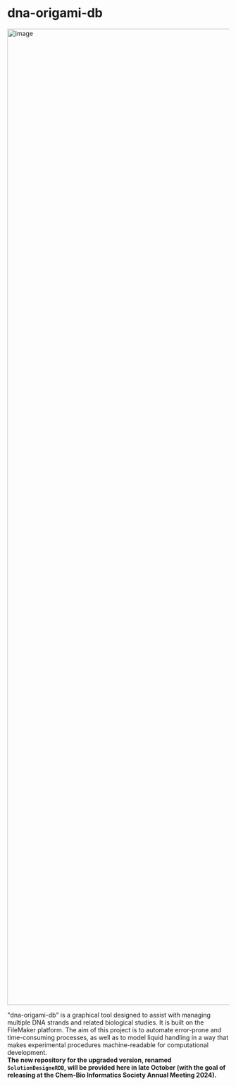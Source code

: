 # dna-origami-db
<img width="2212" alt="image" src="https://github.com/yusuke-dna/dna-origami-db/assets/70700401/15dfaa77-80ab-462f-9718-44bc0e5188e5">

"dna-origami-db" is a graphical tool designed to assist with managing multiple DNA strands and related biological studies. It is built on the FileMaker platform. The aim of this project is to automate error-prone and time-consuming processes, as well as to model liquid handling in a way that makes experimental procedures machine-readable for computational development.  
**The new repository for the upgraded version, renamed `SolutionDesigneRDB`, will be provided here in late October (with the goal of releasing at the Chem-Bio Informatics Society Annual Meeting 2024).**
